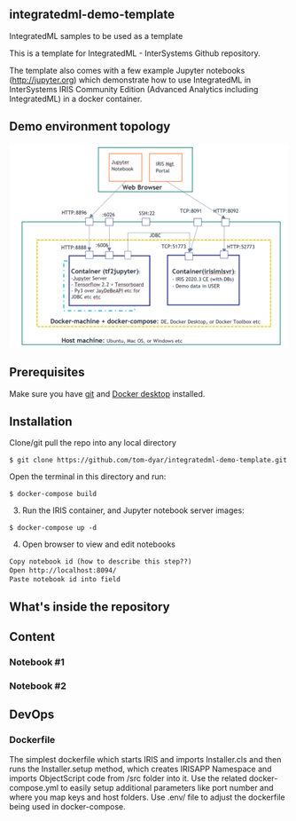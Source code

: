 ## integratedml-demo-template
IntegratedML samples to be used as a template


This is a template for IntegratedML - InterSystems Github repository.

The template also comes with a few example Jupyter notebooks (http://jupyter.org) which demonstrate how to use IntegratedML in InterSystems IRIS Community Edition (Advanced Analytics including IntegratedML) in a docker container.

## Demo environment topology
<p align="center">
  <img src="environment_topology_demo_template.PNG" width="600" title="docker environment topology after installation">
</p>


## Prerequisites
Make sure you have [git](https://git-scm.com/book/en/v2/Getting-Started-Installing-Git) and [Docker desktop](https://www.docker.com/products/docker-desktop) installed.

## Installation

Clone/git pull the repo into any local directory

```
$ git clone https://github.com/tom-dyar/integratedml-demo-template.git
```

Open the terminal in this directory and run:

```
$ docker-compose build
```

3. Run the IRIS container, and Jupyter notebook server images:

```
$ docker-compose up -d
```

4. Open browser to view and edit notebooks

```
Copy notebook id (how to describe this step??)
Open http://localhost:8094/
Paste notebook id into field
```

## What's inside the repository

## Content

### Notebook #1
### Notebook #2

## DevOps

### Dockerfile

The simplest dockerfile which starts IRIS and imports Installer.cls and then runs the Installer.setup method, which creates IRISAPP Namespace and imports ObjectScript code from /src folder into it.
Use the related docker-compose.yml to easily setup additional parameters like port number and where you map keys and host folders.
Use .env/ file to adjust the dockerfile being used in docker-compose.
